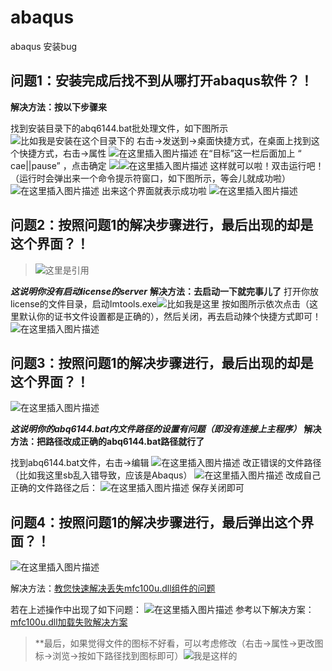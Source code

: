 # abaqus
abaqus 安装bug

## 问题1：安装完成后找不到从哪打开abaqus软件？！
**解决方法：按以下步骤来**

 找到安装目录下的abq6144.bat批处理文件，如下图所示
![比如我是安装在这个目录下的](https://img-blog.csdnimg.cn/20190902225506236.png?x-oss-process=image/watermark,type_ZmFuZ3poZW5naGVpdGk,shadow_10,text_aHR0cHM6Ly9ibG9nLmNzZG4ubmV0L3dlaXhpbl80NDA0MjY0Mw==,size_16,color_FFFFFF,t_70)
 右击->发送到->桌面快捷方式，在桌面上找到这个快捷方式，右击->属性
 ![在这里插入图片描述](https://img-blog.csdnimg.cn/2019090222565167.png)
 在“目标”这一栏后面加上 “ cae||pause” ，点击确定
 ![](https://img-blog.csdnimg.cn/20190902225902623.png?x-oss-process=image/watermark,type_ZmFuZ3poZW5naGVpdGk,shadow_10,text_aHR0cHM6Ly9ibG9nLmNzZG4ubmV0L3dlaXhpbl80NDA0MjY0Mw==,size_16,color_FFFFFF,t_70)![在这里插入图片描述](https://img-blog.csdnimg.cn/20190902230117637.png?x-oss-process=image/watermark,type_ZmFuZ3poZW5naGVpdGk,shadow_10,text_aHR0cHM6Ly9ibG9nLmNzZG4ubmV0L3dlaXhpbl80NDA0MjY0Mw==,size_16,color_FFFFFF,t_70)
 这样就可以啦！双击运行吧！
 （运行时会弹出来一个命令提示符窗口，如下图所示，等会儿就成功啦）
 ![在这里插入图片描述](https://img-blog.csdnimg.cn/20190902230227867.png?x-oss-process=image/watermark,type_ZmFuZ3poZW5naGVpdGk,shadow_10,text_aHR0cHM6Ly9ibG9nLmNzZG4ubmV0L3dlaXhpbl80NDA0MjY0Mw==,size_16,color_FFFFFF,t_70)
 出来这个界面就表示成功啦
![在这里插入图片描述](https://img-blog.csdnimg.cn/20190902230416393.png)

## 问题2：按照问题1的解决步骤进行，最后出现的却是这个界面？！

> ![这里是引用](https://img-blog.csdnimg.cn/20190902230545937.png?x-oss-process=image/watermark,type_ZmFuZ3poZW5naGVpdGk,shadow_10,text_aHR0cHM6Ly9ibG9nLmNzZG4ubmV0L3dlaXhpbl80NDA0MjY0Mw==,size_16,color_FFFFFF,t_70)


***这说明你没有启动license的server***
**解决方法：去启动一下就完事儿了**
打开你放license的文件目录，启动Imtools.exe![比如我是这里](https://img-blog.csdnimg.cn/20190902230759781.png?x-oss-process=image/watermark,type_ZmFuZ3poZW5naGVpdGk,shadow_10,text_aHR0cHM6Ly9ibG9nLmNzZG4ubmV0L3dlaXhpbl80NDA0MjY0Mw==,size_16,color_FFFFFF,t_70)
按如图所示依次点击（这里默认你的证书文件设置都是正确的），然后关闭，再去启动辣个快捷方式即可！
![在这里插入图片描述](https://img-blog.csdnimg.cn/20190902230923237.png?x-oss-process=image/watermark,type_ZmFuZ3poZW5naGVpdGk,shadow_10,text_aHR0cHM6Ly9ibG9nLmNzZG4ubmV0L3dlaXhpbl80NDA0MjY0Mw==,size_16,color_FFFFFF,t_70)

## 问题3：按照问题1的解决步骤进行，最后出现的却是这个界面？！
![在这里插入图片描述](https://img-blog.csdnimg.cn/20190902231312207.png)

*****这说明你的abq6144.bat内文件路径的设置有问题（即没有连接上主程序）*****
**解决方法：把路径改成正确的abq6144.bat路径就行了**

找到abq6144.bat文件，右击->编辑
![在这里插入图片描述](https://img-blog.csdnimg.cn/20190902231515117.png?x-oss-process=image/watermark,type_ZmFuZ3poZW5naGVpdGk,shadow_10,text_aHR0cHM6Ly9ibG9nLmNzZG4ubmV0L3dlaXhpbl80NDA0MjY0Mw==,size_16,color_FFFFFF,t_70)
改正错误的文件路径（比如我这里sb乱入错导致，应该是Abaqus）
![在这里插入图片描述](https://img-blog.csdnimg.cn/20190902231605289.png)
改成自己正确的文件路径之后：
![在这里插入图片描述](https://img-blog.csdnimg.cn/20190902231729477.png)
保存关闭即可


## 问题4：按照问题1的解决步骤进行，最后弹出这个界面？！

![在这里插入图片描述](https://img-blog.csdnimg.cn/20190902231939727.png?x-oss-process=image/watermark,type_ZmFuZ3poZW5naGVpdGk,shadow_10,text_aHR0cHM6Ly9ibG9nLmNzZG4ubmV0L3dlaXhpbl80NDA0MjY0Mw==,size_16,color_FFFFFF,t_70)

解决方法：[教您快速解决丢失mfc100u.dll组件的问题](https://jingyan.baidu.com/article/c45ad29c0a61f9051753e2ef.html)


若在上述操作中出现了如下问题：
![在这里插入图片描述](https://img-blog.csdnimg.cn/20190902232303763.png?x-oss-process=image/watermark,type_ZmFuZ3poZW5naGVpdGk,shadow_10,text_aHR0cHM6Ly9ibG9nLmNzZG4ubmV0L3dlaXhpbl80NDA0MjY0Mw==,size_16,color_FFFFFF,t_70)
参考以下解决方案：[mfc100u.dll加载失败解决方案](https://jingyan.baidu.com/article/ad310e80f8cef91848f49e74.html)


> **最后，如果觉得文件的图标不好看，可以考虑修改（右击->属性->更改图标->浏览->按如下路径找到图标即可）![我是这样的](https://img-blog.csdnimg.cn/20190902232642861.png?x-oss-process=image/watermark,type_ZmFuZ3poZW5naGVpdGk,shadow_10,text_aHR0cHM6Ly9ibG9nLmNzZG4ubmV0L3dlaXhpbl80NDA0MjY0Mw==,size_16,color_FFFFFF,t_70)


